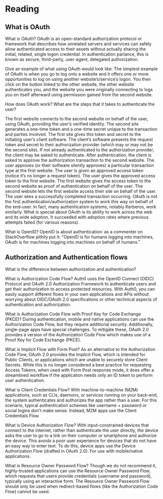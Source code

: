 <h1>Reading</h1>
<h2>What is OAuth</h2>
What is OAuth?  OAuth is an open-standard authorization protocol or framework that describes how unrelated servers and services can safely allow authenticated access to their assets without actually sharing the initial, related, single logon credential. In authentication parlance, this is known as secure, third-party, user-agent, delegated authorization.

Give an example of what using OAuth would look like:  The simplest example of OAuth is when you go to log onto a website and it offers one or more opportunities to log on using another website’s/service’s logon. You then click on the button linked to the other website, the other website authenticates you, and the website you were originally connecting to logs you on itself afterward using permission gained from the second website.

How does OAuth work? What are the steps that it takes to authenticate the user?

The first website connects to the second website on behalf of the user, using OAuth, providing the user’s verified identity.
The second site generates a one-time token and a one-time secret unique to the transaction and parties involved.
The first site gives this token and secret to the initiating user’s client software.
The client’s software presents the request token and secret to their authorization provider (which may or may not be the second site).
If not already authenticated to the authorization provider, the client may be asked to authenticate. After authentication, the client is asked to approve the authorization transaction to the second website.
The user approves (or their software silently approves) a particular transaction type at the first website.
The user is given an approved access token (notice it’s no longer a request token).
The user gives the approved access token to the first website.
The first website gives the access token to the second website as proof of authentication on behalf of the user.
The second website lets the first website access their site on behalf of the user.
The user sees a successfully completed transaction occurring.
OAuth is not the first authentication/authorization system to work this way on behalf of the end-user. In fact, many authentication systems, notably Kerberos, work similarly. What is special about OAuth is its ability to work across the web and its wide adoption. It succeeded with adoption rates where previous attempts failed (for various reasons).

What is OpenID? OpenID is about authentication: as a commenter on StackOverflow pithily put it: "OpenID is for humans logging into machines, OAuth is for machines logging into machines on behalf of humans."


<h2>Authorization and Authentication flows</h2>
What is the difference between authorization and authentication?

What is Authorization Code Flow? Auth0 uses the OpenID Connect (OIDC) Protocol and OAuth 2.0 Authorization Framework to authenticate users and get their authorization to access protected resources. With Auth0, you can easily support different flows in your own applications and APIs without worrying about OIDC/OAuth 2.0 specifications or other technical aspects of authentication and authorization.

What is Authorization Code Flow with Proof Key for Code Exchange (PKCE)? During authentication, mobile and native applications can use the Authorization Code Flow, but they require additional security. Additionally, single-page apps have special challenges. To mitigate these, OAuth 2.0 provides a version of the Authorization Code Flow which makes use of a Proof Key for Code Exchange (PKCE).

What is Implicit Flow with Form Post? As an alternative to the Authorization Code Flow, OAuth 2.0 provides the Implicit Flow, which is intended for Public Clients, or applications which are unable to securely store Client Secrets. While this is no longer considered a best practice for requesting Access Tokens, when used with Form Post response mode, it does offer a streamlined workflow if the application needs only an ID token to perform user authentication.

What is Client Credentials Flow? With machine-to-machine (M2M) applications, such as CLIs, daemons, or services running on your back-end, the system authenticates and authorizes the app rather than a user. For this scenario, typical authentication schemes like username + password or social logins don't make sense. Instead, M2M apps use the Client Credentials Flow.

What is Device Authorization Flow? With input-constrained devices that connect to the internet, rather than authenticate the user directly, the device asks the user to go to a link on their computer or smartphone and authorize the device. This avoids a poor user experience for devices that do not have an easy way to enter text. To do this, device apps use the Device Authorization Flow (drafted in OAuth 2.0). For use with mobile/native applications.

What is Resource Owner Password Flow? Though we do not recommend it, highly-trusted applications can use the Resource Owner Password Flow, which requests that users provide credentials (username and password), typically using an interactive form. The Resource Owner Password Flow should only be used when redirect-based flows (like the Authorization Code Flow) cannot be used.

